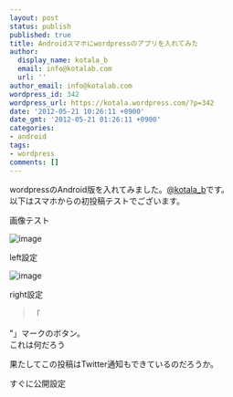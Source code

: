 ```yaml
---
layout: post
status: publish
published: true
title: Androidスマホにwordpressのアプリを入れてみた
author:
  display_name: kotala_b
  email: info@kotalab.com
  url: ''
author_email: info@kotalab.com
wordpress_id: 342
wordpress_url: https://kotala.wordpress.com/?p=342
date: '2012-05-21 10:26:11 +0900'
date_gmt: '2012-05-21 01:26:11 +0900'
categories:
- android
tags:
- wordpress
comments: []
---
```

<p>wordpressのAndroid版を入れてみました。<a href="http://twitter.com/kotala_b">@kotala_b</a>です。<br />
以下はスマホからの初投稿テストでございます。<br />
<!--more--></p>
<p>画像テスト</p>
<p><img title="1337563106494.jpg" class="alignleft" alt="image" src="http://kotala.files.wordpress.com/2012/05/wpid-1337563106494.jpg" /></p>
<p>left設定</p>
<p><img title="2012-05-21-10-18-23_deco.png" class="alignright" alt="image" src="http://kotala.files.wordpress.com/2012/05/wpid-2012-05-21-10-18-23_deco.png" /></p>
<p>right設定</p>
<blockquote><p>「</p>
</blockquote>
<p>"」マークのボタン。<br />
これは何だろう</p>
<p>果たしてこの投稿はTwitter通知もできているのだろうか。</p>
<p>すぐに公開設定</p>
